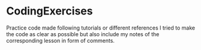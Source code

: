# CodingExercises
Practice code made following tutorials or different references
I tried to make the code as clear as possible but also include my notes of the corresponding lesson in form of comments.
